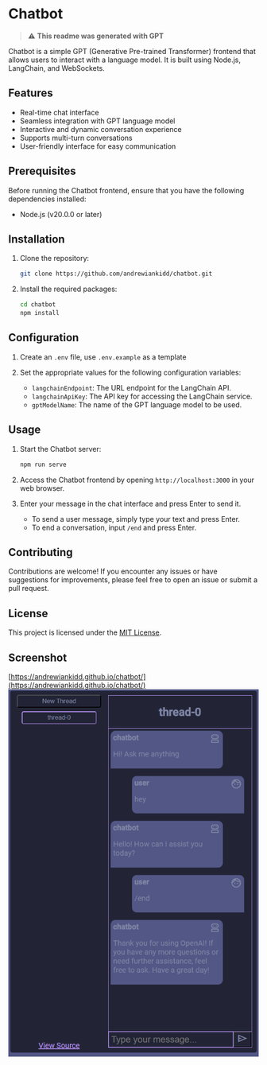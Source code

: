 # Chatbot

> :warning: **This readme was generated with GPT**

Chatbot is a simple GPT (Generative Pre-trained Transformer) frontend that allows users to interact with a language model. It is built using Node.js, LangChain, and WebSockets.

## Features

- Real-time chat interface
- Seamless integration with GPT language model
- Interactive and dynamic conversation experience
- Supports multi-turn conversations
- User-friendly interface for easy communication

## Prerequisites

Before running the Chatbot frontend, ensure that you have the following dependencies installed:

- Node.js (v20.0.0 or later)

## Installation

1. Clone the repository:

   ```bash
   git clone https://github.com/andrewiankidd/chatbot.git
   ```

2. Install the required packages:

   ```bash
   cd chatbot
   npm install
   ```

## Configuration

1. Create an `.env` file, use `.env.example` as a template

2. Set the appropriate values for the following configuration variables:

   - `langchainEndpoint`: The URL endpoint for the LangChain API.
   - `langchainApiKey`: The API key for accessing the LangChain service.
   - `gptModelName`: The name of the GPT language model to be used.

## Usage

1. Start the Chatbot server:

   ```bash
   npm run serve
   ```

2. Access the Chatbot frontend by opening `http://localhost:3000` in your web browser.

3. Enter your message in the chat interface and press Enter to send it.

   - To send a user message, simply type your text and press Enter.
   - To end a conversation, input `/end` and press Enter.

## Contributing

Contributions are welcome! If you encounter any issues or have suggestions for improvements, please feel free to open an issue or submit a pull request.

## License

This project is licensed under the [MIT License](LICENSE).

## Screenshot
[https://andrewiankidd.github.io/chatbot/](https://andrewiankidd.github.io/chatbot/)
[![Screencap of project index page displayed in browser](assets/img/screencap.png)](https://andrewiankidd.github.io/chatbot/)